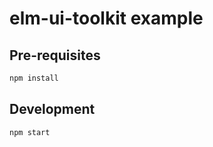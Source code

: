 # elm-ui-toolkit example

## Pre-requisites

```sh
npm install
```

## Development

```sh
npm start
```
